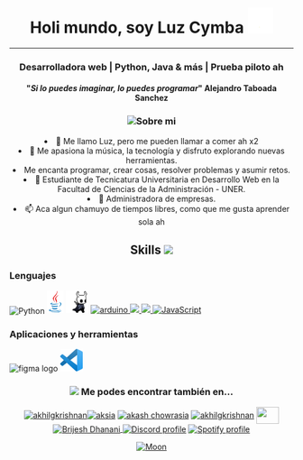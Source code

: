 
<h1 align="center"><b>Holi mundo, soy Luz Cymba </b><img src="https://github.com/Kathryn-Jie/Kathryn-Jie/blob/main/wave.gif" width="45"></h1>

</p>
<hr>
<h3 align="center"> Desarrolladora web | Python, Java & más | Prueba piloto ah </h3>
<p align="center">
</p>

<span align="center">
  <span>
    <h4 align="center">"<em>Si lo puedes imaginar, lo puedes programar</em>"
      <span align="center">Alejandro Taboada Sanchez</span>
    </h4>


<h3 align="center"> <img src="https://media.giphy.com/media/qjqUcgIyRjsl2/giphy.gif" width="60" />Sobre mi</h3>
  <li> 💜 Me llamo Luz, pero me pueden llamar a comer ah x2
  <li> 🔭 Me apasiona la música, la tecnología y disfruto explorando nuevas herramientas.
  <li> Me encanta programar, crear cosas, resolver problemas y asumir retos.
  <li>🌱 Estudiante de Tecnicatura Universitaria en Desarrollo Web en la Facultad de Ciencias de la Administración - UNER.
  <li>🌱 Administradora de empresas.
  <li>📫 Aca algun chamuyo de tiempos libres, como que me gusta aprender sola ah 

## Skills <img src = "https://media2.giphy.com/media/QssGEmpkyEOhBCb7e1/giphy.gif?cid=ecf05e47a0n3gi1bfqntqmob8g9aid1oyj2wr3ds3mg700bl&rid=giphy.gif" width = 32px> 

### <p align="left"> Lenguajes
<p align="left">
<img align="center" src="https://cdn.jsdelivr.net/npm/simple-icons@3.0.1/icons/python.svg" alt="Python" height="30" width="40" />
<img src="https://raw.githubusercontent.com/devicons/devicon/master/icons/java/java-original.svg" alt="java" width="30" height="40"/> 
<img src="https://raw.githubusercontent.com/TanZng/TanZng/master/assets/hollor_knight3.gif" height="40" width="40"/>
<a href="https://www.arduino.cc/" target="_blank" rel="noreferrer"> <img src="https://cdn.worldvectorlogo.com/logos/arduino-1.svg" alt="arduino" width="40" height="40"/> 
<img height="30" src="https://raw.githubusercontent.com/dereknguyen269/dereknguyen269/master/images/php.svg">
<a href= https://github.com/donPabloNow?tab=repositories&q=&type=&language=html&sort= > <img width ='32px' src ='https://raw.githubusercontent.com/rahulbanerjee26/githubAboutMeGenerator/main/icons/html.svg'> </a>
<a href="https://www.javascript.com/">
<img border="0" alt="JavaScript" src="https://img.icons8.com/color/50/000000/javascript--v1.png"/>
</a>

  
### <p align="left"> Aplicaciones y herramientas
<p align="left">
<img src="https://cdn.jsdelivr.net/gh/devicons/devicon/icons/figma/figma-original.svg" width="30" height="40" alt="figma logo"  />
<a margin="20" href="https://code.visualstudio.com/" target="_blank"><img margin="30px" height="40" src="https://github.com/brightkut/brightkut/blob/main/vsc.png" alt="vscode"></a>




  
### <img src="https://media.giphy.com/media/VgCDAzcKvsR6OM0uWg/giphy.gif" width="50"> Me podes encontrar también en...  
<p align="center">
<a href="https://dev.to/akhilgkrishnan" target="blank"><img align="center" src="https://cdn.jsdelivr.net/npm/simple-icons@3.0.1/icons/dev-dot-to.svg" alt="akhilgkrishnan" height="30" width="30" /></
<a href="https://www.linkedin.com/in/luz-cymbaluk/" target="blank"><img align="center" src="https://cdn.jsdelivr.net/npm/simple-icons@3.0.1/icons/linkedin.svg" alt="aksia" height="30" width="40" /></a>
<a href="https://www.facebook.com/luz.cymbaluk/" target="blank"><img align="center" src="https://cdn.jsdelivr.net/npm/simple-icons@3.0.1/icons/facebook.svg" alt="akash chowrasia" height="30" width="40" /></a>
<a href="https://instagram.com/luz.cymba" target="blank"><img align="center" src="https://cdn.jsdelivr.net/npm/simple-icons@3.0.1/icons/instagram.svg" alt="akhilgkrishnan" height="30" width="30" /></a>
 <a href = "mailto: luzcymba14@gmail.com"><img align="center" src="https://simpleicons.org/icons/gmail.svg" height="30" width="40" /></a>
 <a href="https://www.youtube.com/@luzcymb)"> <img align="center" alt="Brijesh Dhanani" width="30px" src="https://cdn.jsdelivr.net/npm/simple-icons@v3/icons/youtube.svg" />
<a href="https://discordapp.com/users/541515000926306316"><img align="center" src="https://cdn.jsdelivr.net/npm/simple-icons@3.0.1/icons/discord.svg" alt="Discord profile" height="30" width="40" /></a>
<a href="https://open.spotify.com/user/21w5qrmgsdsccbhg24a2x3fhi"><img align="center" src="https://cdn.jsdelivr.net/npm/simple-icons@3.0.1/icons/spotify.svg" alt="Spotify profile" height="30" width="40" /></a>
</a>
</p>
</p>


<a href="https://emoji.gg/emoji/7745-moon"><img src="https://cdn3.emoji.gg/emojis/7745-moon.gif" width="64px" height="64px" alt="Moon"></a></h1>

